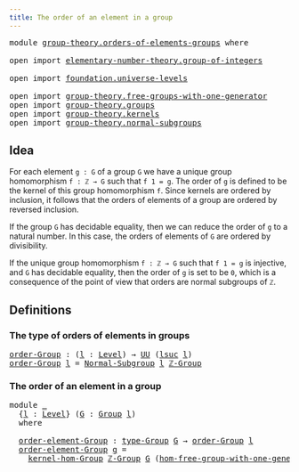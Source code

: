 ```yaml
---
title: The order of an element in a group
---
```


<pre class="Agda"><a id="60" class="Keyword">module</a> <a id="67" href="group-theory.orders-of-elements-groups.html" class="Module">group-theory.orders-of-elements-groups</a> <a id="106" class="Keyword">where</a>

<a id="113" class="Keyword">open</a> <a id="118" class="Keyword">import</a> <a id="125" href="elementary-number-theory.group-of-integers.html" class="Module">elementary-number-theory.group-of-integers</a>

<a id="169" class="Keyword">open</a> <a id="174" class="Keyword">import</a> <a id="181" href="foundation.universe-levels.html" class="Module">foundation.universe-levels</a>

<a id="209" class="Keyword">open</a> <a id="214" class="Keyword">import</a> <a id="221" href="group-theory.free-groups-with-one-generator.html" class="Module">group-theory.free-groups-with-one-generator</a>
<a id="265" class="Keyword">open</a> <a id="270" class="Keyword">import</a> <a id="277" href="group-theory.groups.html" class="Module">group-theory.groups</a>
<a id="297" class="Keyword">open</a> <a id="302" class="Keyword">import</a> <a id="309" href="group-theory.kernels.html" class="Module">group-theory.kernels</a>
<a id="330" class="Keyword">open</a> <a id="335" class="Keyword">import</a> <a id="342" href="group-theory.normal-subgroups.html" class="Module">group-theory.normal-subgroups</a>
</pre>
## Idea

For each element `g : G` of a group `G` we have a unique group homomorphism `f : ℤ → G` such that `f 1 = g`. The order of `g` is defined to be the kernel of this group homomorphism `f`. Since kernels are ordered by inclusion, it follows that the orders of elements of a group are ordered by reversed inclusion.

If the group `G` has decidable equality, then we can reduce the order of `g` to a natural number. In this case, the orders of elements of `G` are ordered by divisibility.

If the unique group homomorphism `f : ℤ → G` such that `f 1 = g` is injective, and `G` has decidable equality, then the order of `g` is set to be `0`, which is a consequence of the point of view that orders are normal subgroups of `ℤ`.

## Definitions

### The type of orders of elements in groups

<pre class="Agda"><a id="order-Group"></a><a id="1177" href="group-theory.orders-of-elements-groups.html#1177" class="Function">order-Group</a> <a id="1189" class="Symbol">:</a> <a id="1191" class="Symbol">(</a><a id="1192" href="group-theory.orders-of-elements-groups.html#1192" class="Bound">l</a> <a id="1194" class="Symbol">:</a> <a id="1196" href="Agda.Primitive.html#597" class="Postulate">Level</a><a id="1201" class="Symbol">)</a> <a id="1203" class="Symbol">→</a> <a id="1205" href="foundation-core.universe-levels.html#235" class="Primitive">UU</a> <a id="1208" class="Symbol">(</a><a id="1209" href="Agda.Primitive.html#780" class="Primitive">lsuc</a> <a id="1214" href="group-theory.orders-of-elements-groups.html#1192" class="Bound">l</a><a id="1215" class="Symbol">)</a>
<a id="1217" href="group-theory.orders-of-elements-groups.html#1177" class="Function">order-Group</a> <a id="1229" href="group-theory.orders-of-elements-groups.html#1229" class="Bound">l</a> <a id="1231" class="Symbol">=</a> <a id="1233" href="group-theory.normal-subgroups.html#2415" class="Function">Normal-Subgroup</a> <a id="1249" href="group-theory.orders-of-elements-groups.html#1229" class="Bound">l</a> <a id="1251" href="elementary-number-theory.group-of-integers.html#658" class="Function">ℤ-Group</a>
</pre>
### The order of an element in a group

<pre class="Agda"><a id="1312" class="Keyword">module</a> <a id="1319" href="group-theory.orders-of-elements-groups.html#1319" class="Module">_</a>
  <a id="1323" class="Symbol">{</a><a id="1324" href="group-theory.orders-of-elements-groups.html#1324" class="Bound">l</a> <a id="1326" class="Symbol">:</a> <a id="1328" href="Agda.Primitive.html#597" class="Postulate">Level</a><a id="1333" class="Symbol">}</a> <a id="1335" class="Symbol">(</a><a id="1336" href="group-theory.orders-of-elements-groups.html#1336" class="Bound">G</a> <a id="1338" class="Symbol">:</a> <a id="1340" href="group-theory.groups.html#2750" class="Function">Group</a> <a id="1346" href="group-theory.orders-of-elements-groups.html#1324" class="Bound">l</a><a id="1347" class="Symbol">)</a>
  <a id="1351" class="Keyword">where</a>

  <a id="1360" href="group-theory.orders-of-elements-groups.html#1360" class="Function">order-element-Group</a> <a id="1380" class="Symbol">:</a> <a id="1382" href="group-theory.groups.html#2993" class="Function">type-Group</a> <a id="1393" href="group-theory.orders-of-elements-groups.html#1336" class="Bound">G</a> <a id="1395" class="Symbol">→</a> <a id="1397" href="group-theory.orders-of-elements-groups.html#1177" class="Function">order-Group</a> <a id="1409" href="group-theory.orders-of-elements-groups.html#1324" class="Bound">l</a>
  <a id="1413" href="group-theory.orders-of-elements-groups.html#1360" class="Function">order-element-Group</a> <a id="1433" href="group-theory.orders-of-elements-groups.html#1433" class="Bound">g</a> <a id="1435" class="Symbol">=</a>
    <a id="1441" href="group-theory.kernels.html#3934" class="Function">kernel-hom-Group</a> <a id="1458" href="elementary-number-theory.group-of-integers.html#658" class="Function">ℤ-Group</a> <a id="1466" href="group-theory.orders-of-elements-groups.html#1336" class="Bound">G</a> <a id="1468" class="Symbol">(</a><a id="1469" href="group-theory.free-groups-with-one-generator.html#4565" class="Function">hom-free-group-with-one-generator-ℤ</a> <a id="1505" href="group-theory.orders-of-elements-groups.html#1336" class="Bound">G</a> <a id="1507" href="group-theory.orders-of-elements-groups.html#1433" class="Bound">g</a><a id="1508" class="Symbol">)</a>
</pre>